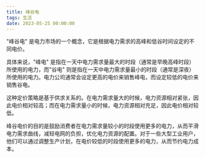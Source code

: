 ```yaml
---
title: 峰谷电
tags: 生活
date: 2023-05-25 00:00:00
---
```



"峰谷电" 是电力市场的一个概念，它是根据电力需求的高峰和低谷时间设定的不同电价。

具体来说，"峰电" 是指在一天中电力需求量最大的时段（通常是早晚高峰时段）所使用的电力，而"谷电" 则是指在一天中电力需求量最小的时段（通常是深夜）所使用的电力。电力公司通常会设定更高的电价来销售峰电，而设定较低的电价来销售谷电。

这种定价策略是基于供求关系的。在电力需求量大的时候，电力资源相对紧张，因此电价相对较高；而在电力需求量小的时候，电力资源相对充足，因此电价相对较低。

峰谷电价的目的是鼓励消费者在电力需求量较小的时段使用更多的电力，从而平滑电力需求曲线，减轻电网的负担，优化电力资源的配置。对于一些大型工业用户，他们可以通过调整生产计划，在电价较低的时段使用更多的电力，从而节约电力成本。